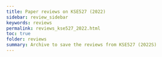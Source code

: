 ```yaml
---
title: Paper reviews on KSE527 (2022) 
sidebar: review_sidebar
keywords: reviews
permalink: reviews_kse527_2022.html
toc: true
folder: reviews
summary: Archive to save the reviews from KSE527 (2022S)
---
```



